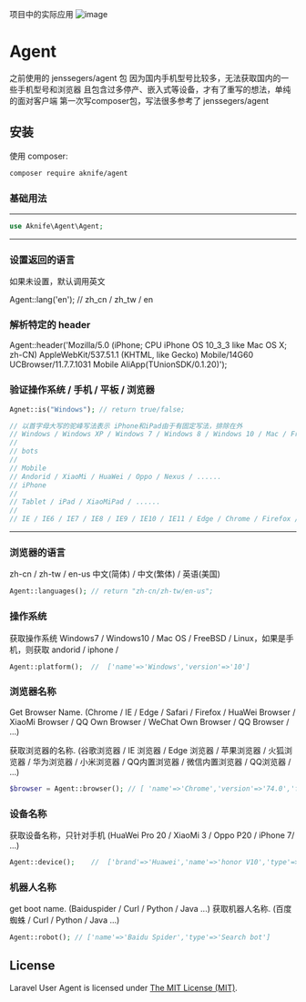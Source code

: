 项目中的实际应用
 ![image](https://github.com/aknife2019/agent/master/screen.jpg)

Agent
=====
之前使用的 jenssegers/agent 包
因为国内手机型号比较多，无法获取国内的一些手机型号和浏览器
且包含过多停产、嵌入式等设备，才有了重写的想法，单纯的面对客户端
第一次写composer包，写法很多参考了 jenssegers/agent 

安装
------------

使用 composer:

```bash
composer require aknife/agent
```

### 基础用法
-----------

```php
use Aknife\Agent\Agent;
```
------------------------

### 设置返回的语言
如果未设置，默认调用英文

Agent::lang('en'); // zh_cn / zh_tw / en


### 解析特定的 header

Agent::header('Mozilla/5.0 (iPhone; CPU iPhone OS 10_3_3 like Mac OS X; zh-CN) AppleWebKit/537.51.1 (KHTML, like Gecko) Mobile/14G60 UCBrowser/11.7.7.1031 Mobile  AliApp(TUnionSDK/0.1.20)');


### 验证操作系统 / 手机 / 平板 / 浏览器

```php
Agnet::is("Windows"); // return true/false;

// 以首字母大写的驼峰写法表示 iPhone和iPad由于有固定写法，排除在外
// Windows / Windows XP / Windows 7 / Windows 8 / Windows 10 / Mac / FreeBSD / Linux
// 
// bots 
//
// Mobile
// Andorid / XiaoMi / HuaWei / Oppo / Nexus / ......
// iPhone 
// 
// Tablet / iPad / XiaoMiPad / ......
// 
// IE / IE6 / IE7 / IE8 / IE9 / IE10 / IE11 / Edge / Chrome / Firefox / Safari
```

------------------------

### 浏览器的语言
zh-cn / zh-tw / en-us
中文(简体) / 中文(繁体) / 英语(美国)

```php
Agent::languages(); // return "zh-cn/zh-tw/en-us";
```

### 操作系统

获取操作系统 Windows7 / Windows10 / Mac OS / FreeBSD / Linux，如果是手机，则获取 andorid / iphone /

```php
Agent::platform();  //  ['name'=>'Windows','version'=>'10']
```

### 浏览器名称

Get Browser Name. (Chrome / IE / Edge / Safari / Firefox / HuaWei Browser / XiaoMi Browser / QQ Own Browser / WeChat Own Browser / QQ Browser / ...)

获取浏览器的名称. (谷歌浏览器 / IE 浏览器 / Edge 浏览器 / 苹果浏览器 / 火狐浏览器 / 华为浏览器 / 小米浏览器 / QQ内置浏览器 / 微信内置浏览器 / QQ浏览器 / ...)

```php
$browser = Agent::browser(); // [ 'name'=>'Chrome','version'=>'74.0','full'=>'74.0.3729.131' ]

```

### 设备名称

获取设备名称，只针对手机 (HuaWei Pro 20 / XiaoMi 3 / Oppo P20 / iPhone 7/ ...)

```php
Agent::device();    //  ['brand'=>'Huawei','name'=>'honor V10','type'=>'smartphone']
```

### 机器人名称

get boot name. (Baiduspider / Curl / Python / Java ...)
获取机器人名称. (百度蜘蛛 / Curl / Python / Java ...)

```php
Agent::robot(); // ['name'=>'Baidu Spider','type'=>'Search bot']
```


## License

Laravel User Agent is licensed under [The MIT License (MIT)](LICENSE).
